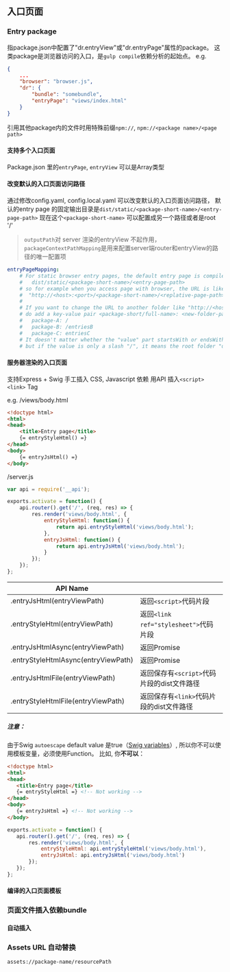 入口页面
----------
### Entry package
指package.json中配置了"dr.entryView"或"dr.entryPage"属性的package。
这类package是浏览器访问的入口，是`gulp compile`依赖分析的起始点。
e.g.
```json
{
	...
	"browser": "browser.js",
	"dr": {
		"bundle": "somebundle",
		"entryPage": "views/index.html"
	}
}
```
引用其他package内的文件时用特殊前缀`npm://`, `npm://<package name>/<page path>`


#### 支持多个入口页面
Package.json 里的`entryPage`, `entryView` 可以是Array类型

#### 改变默认的入口页面访问路径
通过修改config.yaml, config.local.yaml 可以改变默认的入口页面访问路径，
默认的entry page 的固定输出目录是`dist/static/<package-short-name>/<entry-page-path>`
现在这个`<package-short-name>` 可以配置成另一个路径或者是root '/'
> `outputPath`对 server 渲染的entryView 不起作用，`packageContextPathMapping`是用来配置server端router和entryView的路径的唯一配置项

```yaml
entryPageMapping:
    # For static browser entry pages, the default entry page is compiled to
    #   dist/static/<package-short-name>/<entry-page-path>
    # so for example when you access page with browser, the URL is like
    #  "http://<host>:<port>/<package-short-name>/<replative-page-path>/index.html"
    #
    # If you want to change the URL to another folder like "http://<host>:<port>/<another-path>/<replative-page-path>/index.html",
    # do add a key-value pair <package-short/full-name>: <new-folder-path> like,
    #   package-A: /
    #   package-B: /entriesB
    #   package-C: entriesC
    # It doesn't matter whether the "value" part startsWith or endsWith slash "/",
    # but if the value is only a slash "/", it means the root folder "dist/static"

```


#### 服务器渲染的入口页面

支持Express + Swig 手工插入 CSS, Javascript 依赖
用API 插入`<script>` `<link>` Tag

e.g. <package-sample>/views/body.html
```html
<!doctype html>
<html>
<head>
	<title>Entry page</title>
	{= entryStyleHtml() =}
</head>
<body>
	{= entryJsHtml() =}
</body>
```

<package-sample>/server.js
```js
var api = require('__api');

exports.activate = function() {
	api.router().get('/', (req, res) => {
		res.render('views/body.html', {
			entryStyleHtml: function() {
				return api.entryStyleHtml('views/body.html');
			},
			entryJsHtml: function() {
				return api.entryJsHtml('views/body.html');
			}
		});
	});
};

```

| API Name | |
| - | -
| .entryJsHtml(entryViewPath) | 返回`<script>`代码片段
| .entryStyleHtml(entryViewPath) | 返回`<link ref="stylesheet">`代码片段
| .entryJsHtmlAsync(entryViewPath) | 返回Promise
| .entryStyleHtmlAsync(entryViewPath) | 返回Promise
| .entryJsHtmlFile(entryViewPath) | 返回保存有`<script>`代码片段的dist文件路径
| .entryStyleHtmlFile(entryViewPath) | 返回保存有`<link>`代码片段的dist文件路径

##### 注意：
 由于Swig `autoescape` default value 是true（[Swig variables](http://paularmstrong.github.io/swig/docs/#variables)）, 所以你不可以使用模板变量，必须使用Function。
 比如, 你**不可以**：
 ```html
 <!doctype html>
 <html>
 <head>
 	<title>Entry page</title>
 	{= entryStyleHtml =} <!-- Not working -->
 </head>
 <body>
 	{= entryJsHtml =} <!-- Not working -->
 </body>
 ```

 ```js
 exports.activate = function() {
 	api.router().get('/', (req, res) => {
 		res.render('views/body.html', {
 			entryStyleHtml: api.entryStyleHtml('views/body.html'),
 			entryJsHtml: api.entryJsHtml('views/body.html')
 		});
 	});
 };
 ```

#### 编译的入口页面模板

### 页面文件插入依赖bundle
#### 自动插入


### Assets URL 自动替换
`assets://package-name/resourcePath`
